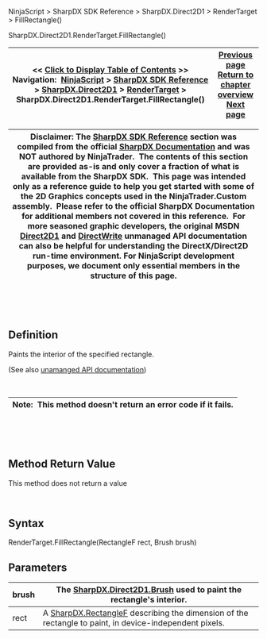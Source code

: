 ﻿


NinjaScript \> SharpDX SDK Reference \> SharpDX.Direct2D1 \> RenderTarget \> FillRectangle()






















SharpDX.Direct2D1\.RenderTarget.FillRectangle()







| \<\< [Click to Display Table of Contents](sharpdx_direct2d1_rendertarget_fillrectangle.md) \>\> **Navigation:**     [NinjaScript](ninjascript.md) \> [SharpDX SDK Reference](sharpdx_sdk_reference.md) \> [SharpDX.Direct2D1](sharpdx_direct2d1.md) \> [RenderTarget](sharpdx_direct2d1_rendertarget.md) \> SharpDX.Direct2D1\.RenderTarget.FillRectangle() | [Previous page](sharpdx_direct2d1_rendertarget_fillgeometry.md) [Return to chapter overview](sharpdx_direct2d1_rendertarget.md) [Next page](sharpdx_direct2d1_rendertarget_transform.md) |
| --- | --- |













| Disclaimer: The [SharpDX SDK Reference](sharpdx_sdk_reference.md) section was compiled from the official [SharpDX Documentation](http://sharpdx.org/) and was NOT authored by NinjaTrader.  The contents of this section are provided as\-is and only cover a fraction of what is available from the SharpDX SDK.  This page was intended only as a reference guide to help you get started with some of the 2D Graphics concepts used in the NinjaTrader.Custom assembly.  Please refer to the official SharpDX Documentation for additional members not covered in this reference.  For more seasoned graphic developers, the original MSDN [Direct2D1](https://msdn.microsoft.com/en-us/library/windows/desktop/dd370990.aspx) and [DirectWrite](https://msdn.microsoft.com/en-us/library/windows/desktop/dd368038.aspx) unmanaged API documentation can also be helpful for understanding the DirectX/Direct2D run\-time environment. For NinjaScript development purposes, we document only essential members in the structure of this page. |
| --- |



 


 


## Definition


Paints the interior of the specified rectangle.


(See also [unamanged API documentation](http://msdn.microsoft.com/en-us/library/dd371954.aspx))


 




| Note:  This method doesn't return an error code if it fails. |
| --- |



 


 


## Method Return Value


This method does not return a value


 


## Syntax


RenderTarget.FillRectangle(RectangleF rect, Brush brush)


## Parameters




| brush | The [SharpDX.Direct2D1\.Brush](sharpdx_direct2d1_brush.md) used to paint the rectangle's interior. |
| --- | --- |
| rect | A [SharpDX.RectangleF](sharpdx_rectanglef.md) describing the dimension of the rectangle to paint, in device\-independent pixels. |









